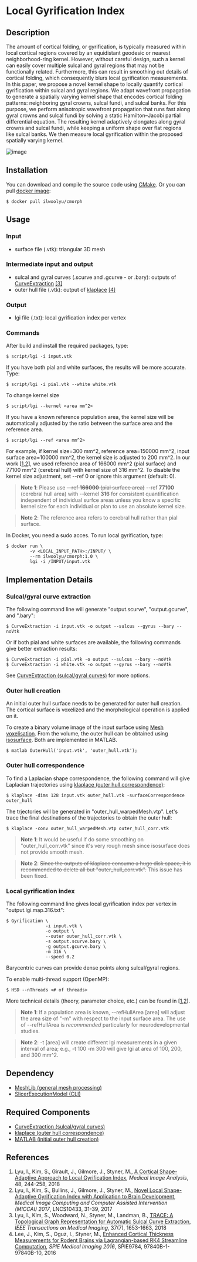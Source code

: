# Local Gyrification Index

## Description
The amount of cortical folding, or gyrification, is typically measured within local cortical regions covered by an equidistant geodesic or nearest neighborhood-ring kernel. However, without careful design, such a kernel can easily cover multiple sulcal and gyral regions that may not be functionally related. Furthermore, this can result in smoothing out details of cortical folding, which consequently blurs local gyrification measurements. In this paper, we propose a novel kernel shape to locally quantify cortical gyrification within sulcal and gyral regions. We adapt wavefront propagation to generate a spatially varying kernel shape that encodes cortical folding patterns: neighboring gyral crowns, sulcal fundi, and sulcal banks. For this purpose, we perform anisotropic wavefront propagation that runs fast along gyral crowns and sulcal fundi by solving a static Hamilton–Jacobi partial differential equation. The resulting kernel adaptively elongates along gyral crowns and sulcal fundi, while keeping a uniform shape over flat regions like sulcal banks. We then measure local gyrification within the proposed spatially varying kernel.

![image](https://user-images.githubusercontent.com/9325798/47728629-b6e60600-dc2c-11e8-8138-094841ae5c46.png)

## Installation
You can download and compile the source code using <a href="https://cmake.org/">CMake</a>. Or you can pull <a href="https://hub.docker.com/r/ilwoolyu/cmorph/">docker image</a>:
```
$ docker pull ilwoolyu/cmorph
```
## Usage
### Input
* surface file (.vtk): triangular 3D mesh
### Intermediate input and output
* sulcal and gyral curves (.scurve and .gcurve - or .bary): outputs of <a href="https://github.com/ilwoolyu/CurveExtraction">CurveExtraction</a> [[3]](#ref3)
* outer hull file (.vtk): output of <a href="https://github.com/ilwoolyu/klaplace">klaplace</a> [[4]](#ref4)
### Output
* lgi file (.txt): local gyrification index per vertex
### Commands
After build and install the required packages, type:
```
$ script/lgi -i input.vtk
```
If you have both pial and white surfaces, the results will be more accurate. Type:
```
$ script/lgi -i pial.vtk --white white.vtk
```
To change kernel size
```
$ script/lgi --kernel <area mm^2>
```
If you have a known reference population area, the kernel size will be automatically adjusted by the ratio between the surface area and the reference area.
```
$ script/lgi --ref <area mm^2>
```
For example, if kernel size=300 mm^2, reference area=150000 mm^2, input surface area=100000 mm^2, the kernel size is adjusted to 200 mm^2. In our work [[1](#ref1),[2](#ref2)], we used reference area of 166000 mm^2 (pial surface) and 77100 mm^2 (cerebral hull) with kernel size of 316 mm^2. To disable the kernel size adjustment, set --ref 0 or ignore this argument (default: 0).
>**Note 1**: Please use ~~--ref **166000** (pial surface area)~~ --ref **77100** (cerebral hull area) with --kernel **316** for consistent quantification independent of individual surfce areas unless you know a specific kernel size for each individual or plan to use an absolute kernel size.

>**Note 2**: The reference area refers to cerebral hull rather than pial surface.

In Docker, you need a sudo acces. To run local gyrification, type:
```
$ docker run \
         -v <LOCAL_INPUT_PATH>:/INPUT/ \
         --rm ilwoolyu/cmorph:1.0 \
         lgi -i /INPUT/input.vtk
```
## Implementation Details
### Sulcal/gyral curve extraction
The following command line will generate "output.scurve", "output.gcurve", and ".bary":
```
$ CurveExtraction -i input.vtk -o output --sulcus --gyrus --bary --noVtk
```
Or if both pial and white surfaces are available, the following commands give better extraction results:
```
$ CurveExtraction -i pial.vtk -o output --sulcus --bary --noVtk
$ CurveExtraction -i white.vtk -o output --gyrus --bary --noVtk
```
See [CurveExtraction (sulcal/gyral curves)](https://github.com/ilwoolyu/CurveExtraction) for more options.
### Outer hull creation
An initial outer hull surface needs to be generated for outer hull creation. The cortical surface is voxelized and the morphological operation is applied on it.

To create a binary volume image of the input surface using <a href="https://www.mathworks.com/matlabcentral/fileexchange/27390-mesh-voxelisation">Mesh voxelisation</a>. From the volume, the outer hull can be obtained using <a href="https://www.mathworks.com/help/matlab/ref/isosurface.html">isosurface</a>. Both are implemented in MATLAB.
```
$ matlab OuterHull('input.vtk', 'outer_hull.vtk');
```
### Outer hull correspondence
To find a Laplacian shape correspondence, the following command will give Laplacian trajectories using [klaplace (outer hull correspondence)](https://github.com/ilwoolyu/klaplace):
```
$ klaplace -dims 128 input.vtk outer_hull.vtk -surfaceCorrespondence outer_hull
```
The trjectories will be generated in "outer_hull_warpedMesh.vtp".
Let's trace the final destinations of the trajectories to obtain the outer hull:
```
$ klaplace -conv outer_hull_warpedMesh.vtp outer_hull_corr.vtk
```
> **Note 1**: It would be useful if do some smoothing on "outer_hull_corr.vtk" since it's very rough mesh since isosurface does not provide smooth mesh.

> **Note 2**: ~~Since the outputs of klaplace consume a huge disk space, it is recommended to delete all but "outer_hull_corr.vtk".~~ This issue has been fixed.
### Local gyrification index
The following command line gives local gyrification index per vertex in "output.lgi.map.316.txt":
```
$ Gyrification \
               -i input.vtk \
               -o output \
               --outer outer_hull_corr.vtk \
               -s output.scurve.bary \
               -g output.gcurve.bary \
               -m 316 \
               --speed 0.2
```
Barycentric curves can provide dense points along sulcal/gyral regions.

To enable multi-thread support (OpenMP):
```
$ HSD --nThreads <# of threads>
```
More technical details (theory, parameter choice, etc.) can be found in [[1](#ref1),[2](#ref2)].
> **Note 1**: If a population area is known, --refHullArea [area] will adjust the area size of "-m" with respect to the input surface area. The use of --refHullArea is *recommended* particularly for neurodevelopmental studies.

> **Note 2**: -t [area] will create different lgi measurements in a given interval of area; e.g., -t 100 -m 300 will give lgi at area of 100, 200, and 300 mm^2.

## Dependency
* [MeshLib (general mesh processing)](https://github.com/ilwoolyu/MeshLib)
* [SlicerExecutionModel (CLI)](https://github.com/Slicer/SlicerExecutionModel)

## Required Components
* [CurveExtraction (sulcal/gyral curves)](https://github.com/ilwoolyu/CurveExtraction)
* [klaplace (outer hull correspondence)](https://github.com/ilwoolyu/klaplace)
* [MATLAB (initial outer hull creation)](https://www.mathworks.com/products/matlab.html)

## References
<ol>
<li><a id="ref1"></a>Lyu, I., Kim, S., Girault, J., Gilmore, J., Styner, M., <a href="https://doi.org/10.1016/j.media.2018.06.009">A Cortical Shape-Adaptive Approach to Local Gyrification Index</a>, <i>Medical Image Analysis</i>, 48, 244-258, 2018
<li><a id="ref2"></a>Lyu, I., Kim, S., Bullins, J., Gilmore, J., Styner, M., <a href="http://dx.doi.org/10.1007/978-3-319-66182-7_4">Novel Local Shape-Adaptive Gyrification Index with Application to Brain Development</a>, <i>Medical Image Computing and Computer Assisted Intervention (MICCAI) 2017</i>, LNCS10433, 31-39, 2017
<li><a id="ref3"></a>Lyu, I., Kim, S., Woodward, N., Styner, M., Landman, B., <a href="http://dx.doi.org/10.1109/TMI.2017.2787589">TRACE: A Topological Graph Representation for Automatic Sulcal Curve Extraction</a>, <i>IEEE Transactions on Medical Imaging</i>, 37(7), 1653-1663, 2018</li>
<li><a id="ref4"></a>Lee, J., Kim, S., Oguz, I., Styner, M., <a href="http://dx.doi.org/10.1117/12.2216420">Enhanced Cortical Thickness Measurements for Rodent Brains via Lagrangian-based RK4 Streamline Computation</a>, <i>SPIE Medical Imaging 2016</i>, SPIE9784, 97840B-1-97840B-10, 2016</li>
</ol>
